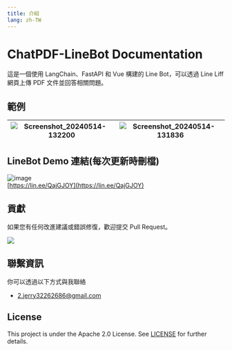 ```yaml
---
title: 介紹
lang: zh-TW
---
```


# ChatPDF-LineBot Documentation

這是一個使用 LangChain、FastAPI 和 Vue 構建的 Line Bot，可以透過 Line Liff 網頁上傳 PDF 文件並回答相關問題。

## 範例

| ![Screenshot_20240514-132200](https://github.com/ADT109119/ChatPDF-LineBot/assets/106337749/996fea6c-3ae8-4d9a-baff-7ada3860b4f9) | ![Screenshot_20240514-131836](https://github.com/ADT109119/ChatPDF-LineBot/assets/106337749/0cb06999-e8c3-4779-8fe2-c6f87a7a370c) |
|------|------|

## LineBot Demo 連結(每次更新時刪檔)

![image](https://github.com/ADT109119/ChatPDF-LineBot/assets/106337749/c1860b26-3371-4b2d-935f-cc4823286092)  
[https://lin.ee/QajGJOY](https://lin.ee/QajGJOY)

## 貢獻

如果您有任何改進建議或錯誤修復，歡迎提交 Pull Request。

<a href="https://github.com/ADT109119/ChatPDF-LineBot/graphs/contributors" target="_blank">
  <img src="https://contrib.rocks/image?repo=ADT109119/ChatPDF-LineBot"/>
</a>

## 聯繫資訊

你可以透過以下方式與我聯絡

- 2.jerry32262686@gmail.com

## License
This project is under the Apache 2.0 License. See [LICENSE](https://github.com/ADT109119/ChatPDF-LineBot/blob/main/LICENSE) for further details.